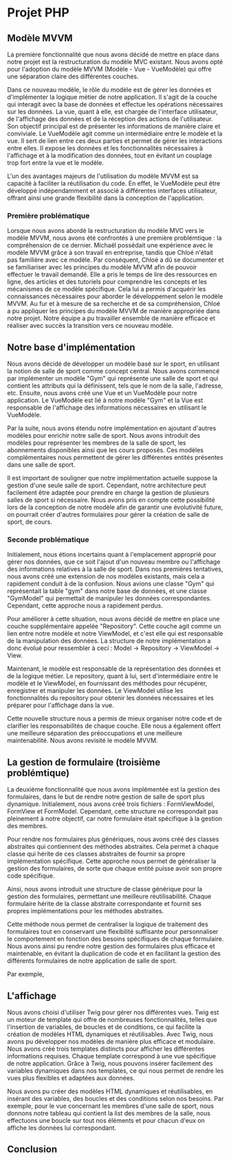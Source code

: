 # Projet PHP

## Modèle MVVM

La première fonctionnalité que nous avons décidé de mettre en place dans notre projet est la restructuration du modèle MVC existant. Nous avons opté pour l'adoption du modèle MVVM (Modèle - Vue - VueModèle) qui offre une séparation claire des différentes couches.

Dans ce nouveau modèle, le rôle du modèle est de gérer les données et d'implémenter la logique métier de notre application. Il s'agit de la couche qui interagit avec la base de données et effectue les opérations nécessaires sur les données. La vue, quant à elle, est chargée de l'interface utilisateur, de l'affichage des données et de la réception des actions de l'utilisateur. Son objectif principal est de présenter les informations de manière claire et conviviale. Le VueModèle agit comme un intermédiaire entre le modèle et la vue. Il sert de lien entre ces deux parties et permet de gérer les interactions entre elles. Il expose les données et les fonctionnalités nécessaires à l'affichage et à la modification des données, tout en évitant un couplage trop fort entre la vue et le modèle.

L'un des avantages majeurs de l'utilisation du modèle MVVM est sa capacité à faciliter la réutilisation du code. En effet, le VueModèle peut être développé indépendamment et associé à différentes interfaces utilisateur, offrant ainsi une grande flexibilité dans la conception de l'application.

### Première problématique

Lorsque nous avons abordé la restructuration du modèle MVC vers le modèle MVVM, nous avons été confrontés à une première problémtique : la compréhension de ce dernier. Michaël possédait une expérience avec le modèle MVVM grâce à son travail en entreprise, tandis que Chloé n'était pas familière avec ce modèle. Par conséquent, Chloé a dû se documenter et se familiariser avec les principes du modèle MVVM afin de pouvoir effectuer le travail demandé. Elle a pris le temps de lire des ressources en ligne, des articles et des tutoriels pour comprendre les concepts et les mécanismes de ce modèle spécifique. Cela lui a permis d'acquérir les connaissances nécessaires pour aborder le développement selon le modèle MVVM. Au fur et à mesure de sa recherche et de sa compréhension, Chloé a pu appliquer les principes du modèle MVVM de manière appropriée dans notre projet. Notre équipe a pu travailler ensemble de manière efficace et réaliser avec succès la transition vers ce nouveau modèle.

## Notre base d'implémentation

Nous avons décidé de développer un modèle basé sur le sport, en utilisant la notion de salle de sport comme concept central. Nous avons commencé par implémenter un modèle "Gym" qui représente une salle de sport et qui contient les attributs qui la définissent, tels que le nom de la salle, l'adresse, etc. Ensuite, nous avons créé une Vue et un VueModèle pour notre application. Le VueModèle est lié à notre modèle "Gym" et la Vue est responsable de l'affichage des informations nécessaires en utilisant le VueModèle.

Par la suite, nous avons étendu notre implémentation en ajoutant d'autres modèles pour enrichir notre salle de sport. Nous avons introduit des modèles pour représenter les membres de la salle de sport, les abonnements disponibles ainsi que les cours proposés. Ces modèles complémentaires nous permettent de gérer les différentes entités présentes dans une salle de sport.

Il est important de souligner que notre implémentation actuelle suppose la gestion d'une seule salle de sport. Cependant, notre architecture peut facilement être adaptée pour prendre en charge la gestion de plusieurs salles de sport si nécessaire. Nous avons pris en compte cette possibilité lors de la conception de notre modèle afin de garantir une évolutivité future, on pourrait créer d'autres formulaires pour gérer la création de salle de sport, de cours.

### Seconde problématique

Initialement, nous étions incertains quant à l'emplacement approprié pour gérer nos données, que ce soit l'ajout d'un nouveau membre ou l'affichage des informations relatives à la salle de sport. Dans nos premières tentatives, nous avons créé une extension de nos modèles existants, mais cela a rapidement conduit à de la confusion. Nous avions une classe "Gym" qui représentait la table "gym" dans notre base de données, et une classe "GymModel" qui permettait de manipuler les données correspondantes. Cependant, cette approche nous a rapidement perdus.

Pour améliorer à cette situation, nous avons décidé de mettre en place une couche supplémentaire appelée "Repository". Cette couche agit comme un lien entre notre modèle et notre ViewModel, et c'est elle qui est responsable de la manipulation des données. 
La structure de notre implémentation a donc évolué pour ressembler à ceci : Model -> Repository -> ViewModel -> View.

Maintenant, le modèle est responsable de la représentation des données et de la logique métier. Le repository, quant à lui, sert d'intermédiaire entre le modèle et le ViewModel, en fournissant des méthodes pour récupérer, enregistrer et manipuler les données. Le ViewModel utilise les fonctionnalités du repository pour obtenir les données nécessaires et les préparer pour l'affichage dans la vue.

Cette nouvelle structure nous a permis de mieux organiser notre code et de clarifier les responsabilités de chaque couche. Elle nous a également offert une meilleure séparation des préoccupations et une meilleure maintenabilité. Nous avons revisité le modèle MVVM.

## La gestion de formulaire (troisième problémtique)

La deuxième fonctionnalité que nous avons implémentée est la gestion des formulaires, dans le but de rendre notre gestion de salle de sport plus dynamique. Initialement, nous avons créé trois fichiers : FormViewModel, FormView et FormModel. Cependant, cette structure ne correspondait pas pleinement à notre objectif, car notre formulaire était spécifique à la gestion des membres.

Pour rendre nos formulaires plus génériques, nous avons créé des classes abstraites qui contiennent des méthodes abstraites. Cela permet à chaque classe qui hérite de ces classes abstraites de fournir sa propre implémentation spécifique. Cette approche nous permet de généraliser la gestion des formulaires, de sorte que chaque entité puisse avoir son propre code spécifique.

Ainsi, nous avons introduit une structure de classe générique pour la gestion des formulaires, permettant une meilleure réutilisabilité. Chaque formulaire hérite de la classe abstraite correspondante et fournit ses propres implémentations pour les méthodes abstraites.

Cette méthode nous permet de centraliser la logique de traitement des formulaires tout en conservant une flexibilité suffisante pour personnaliser le comportement en fonction des besoins spécifiques de chaque formulaire. Nous avons ainsi pu rendre notre gestion des formulaires plus efficace et maintenable, en évitant la duplication de code et en facilitant la gestion des différents formulaires de notre application de salle de sport.

Par exemple, 

## L'affichage

Nous avons choisi d'utiliser Twig pour gérer nos différentes vues. Twig est un moteur de template qui offre de nombreuses fonctionnalités, telles que l'insertion de variables, de boucles et de conditions, ce qui facilite la création de modèles HTML dynamiques et réutilisables. Avec Twig, nous avons pu développer nos modèles de manière plus efficace et modulaire. Nous avons créé trois templates distincts pour afficher les différentes informations requises. Chaque template correspond à une vue spécifique de notre application. Grâce à Twig, nous pouvons insérer facilement des variables dynamiques dans nos templates, ce qui nous permet de rendre les vues plus flexibles et adaptées aux données.

Nous avons pu créer des modèles HTML dynamiques et réutilisables, en insérant des variables, des boucles et des conditions selon nos besoins. Par exemple, pour le vue concernant les membres d'une salle de sport, nous donnons notre tableau qui contient la list des membres de la salle, nous effectuons une boucle sur tout nos éléments et pour chacun d'eux on affiche les données lui correspondant.

## Conclusion


